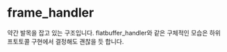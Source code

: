 # frame_handler

약간 발목을 잡고 있는 구조입니다. flatbuffer_handler와 같은 구체적인 모습은 하위 프토토콜 
구현에서 결정해도 괜찮을 듯 합니다. 





